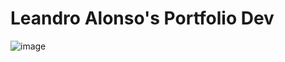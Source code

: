 # Leandro Alonso's Portfolio Dev

![image](https://github.com/LeoAlonso20/portfolio.dev/assets/69329169/c01a6ee3-96de-4ae3-8ac1-0134ecb3d0f0)


